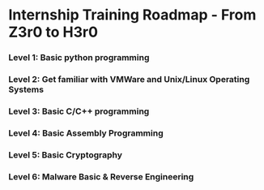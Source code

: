 # Internship Training Roadmap - From Z3r0 to H3r0
### Level 1: Basic python programming
### Level 2: Get familiar with VMWare and Unix/Linux Operating Systems
### Level 3: Basic C/C++ programming
### Level 4: Basic Assembly Programming
### Level 5: Basic Cryptography
### Level 6: Malware Basic & Reverse Engineering


